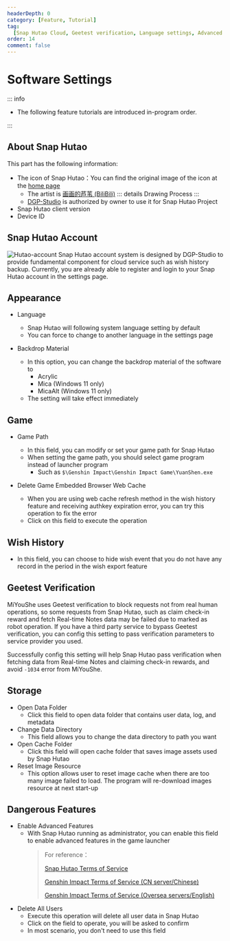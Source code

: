 ```yaml
---
headerDepth: 0
category: [Feature, Tutorial]
tag:
  [Snap Hutao Cloud, Geetest verification, Language settings, Advanced settings]
order: 14
comment: false
---
```


# Software Settings

::: info

- The following feature tutorials are introduced in-program order.

:::

## About Snap Hutao

This part has the following information:

- The icon of Snap Hutao：You can find the original image of the icon at the [home page](/)
  - The artist is [画画的芦苇 (BiliBili)](https://space.bilibili.com/274422134)
    ::: details Drawing Process
    <BiliBili bvid="BV1UL411d7Py" />
    :::
  - [DGP-Studio](https://github.com/DGP-Studio) is authorized by owner to use it for Snap Hutao Project
- Snap Hutao client version
- Device ID

## Snap Hutao Account <Badge text="Beta" type="info" />

![Hutao-account](https://img.alicdn.com/imgextra/i1/1797064093/O1CN01LtqGEF1g6dy9LMxCm_!!1797064093.png_.webp)
Snap Hutao account system is designed by DGP-Studio to provide fundamental component for cloud service such as wish history backup.
Currently, you are already able to register and login to your Snap Hutao account in the settings page.

## Appearance

- Language

  - Snap Hutao will following system language setting by default
  - You can force to change to another language in the settings page

- Backdrop Material
  - In this option, you can change the backdrop material of the software to
    - Acrylic
    - Mica (Windows 11 only)
    - MicaAlt (Windows 11 only)
  - The setting will take effect immediately

## Game

- Game Path

  - In this field, you can modify or set your game path for Snap Hutao
  - When setting the game path, you should select game program instead of launcher program
    - Such as `$\Genshin Impact\Genshin Impact Game\YuanShen.exe`

- Delete Game Embedded Browser Web Cache
  - When you are using web cache refresh method in the wish history feature and receiving authkey expiration error, you can try this operation to fix the error
  - Click on this field to execute the operation

## Wish History

- In this field, you can choose to hide wish event that you do not have any record in the period in the wish export feature

## Geetest Verification

MiYouShe uses Geetest verification to block requests not from real human operations, so some requests from Snap Hutao,
such as claim check-in reward and fetch Real-time Notes data may be failed due to marked as robot operation.
If you have a third party service to bypass Geetest verification, you can config this setting to pass verification
parameters to service provider you used.

Successfully config this setting will help Snap Hutao pass verification when fetching data from Real-time Notes and
claiming check-in rewards, and avoid `-1034` error from MiYouShe.

## Storage

- Open Data Folder
  - Click this field to open data folder that contains user data, log, and metadata
- Change Data Directory
  - This field allows you to change the data directory to path you want
- Open Cache Folder
  - Click this field will open cache folder that saves image assets used by Snap Hutao
- Reset Image Resource
  - This option allows user to reset image cache when there are too many image failed to load. The program will
    re-download images resource at next start-up

## Dangerous Features

- Enable Advanced Features
  - With Snap Hutao running as administrator, you can enable this field to enable advanced features in the game launcher
    > For reference：
    >
    > [Snap Hutao Terms of Service](../statements/tos.html)
    >
    > [Genshin Impact Terms of Service (CN server/Chinese)](https://ys.mihoyo.com/main/company/agreement)
    >
    > [Genshin Impact Terms of Service (Oversea servers/English)](https://genshin.hoyoverse.com/en/company/terms)
- Delete All Users
  - Execute this operation will delete all user data in Snap Hutao
  - Click on the field to operate, you will be asked to confirm
  - In most scenario, you don't need to use this field
